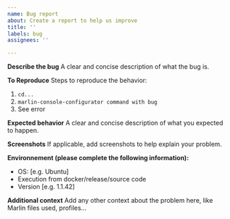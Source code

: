 ```yaml
---
name: Bug report
about: Create a report to help us improve
title: ''
labels: bug
assignees: ''

---
```


**Describe the bug**
A clear and concise description of what the bug is.

**To Reproduce**
Steps to reproduce the behavior:
1. `cd...`
2. `marlin-console-configurator command with bug`
4. See error

**Expected behavior**
A clear and concise description of what you expected to happen.

**Screenshots**
If applicable, add screenshots to help explain your problem.

**Environnement (please complete the following information):**
 - OS: [e.g. Ubuntu]
 - Execution from docker/release/source code
 - Version [e.g. 1.1.42]

**Additional context**
Add any other context about the problem here, like Marlin files used, profiles...

